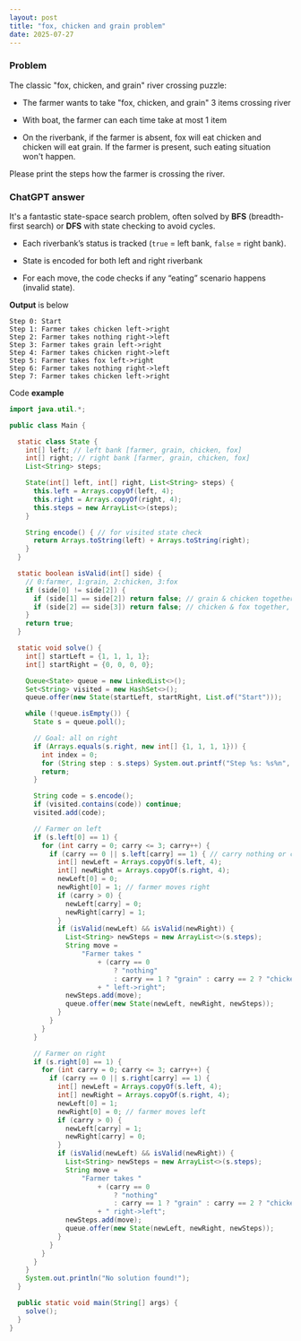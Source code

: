 ```yaml
---
layout: post
title: "fox, chicken and grain problem"
date: 2025-07-27
---
```


### Problem

The classic "fox, chicken, and grain" river crossing puzzle:

- The farmer wants to take "fox, chicken, and grain" 3 items crossing river

- With boat, the farmer can each time take at most 1 item

- On the riverbank, if the farmer is absent, fox will eat chicken and chicken will eat grain. If the farmer is present, such eating situation won't happen.

Please print the steps how the farmer is crossing the river.

### ChatGPT answer

It's a fantastic state-space search problem, often solved by **BFS** (breadth-first search) or **DFS** with state checking to avoid cycles.

- Each riverbank’s status is tracked (`true` = left bank, `false` = right bank).

- State is encoded for both left and right riverbank

- For each move, the code checks if any “eating” scenario happens (invalid state).

**Output** is below

```
Step 0: Start
Step 1: Farmer takes chicken left->right
Step 2: Farmer takes nothing right->left
Step 3: Farmer takes grain left->right
Step 4: Farmer takes chicken right->left
Step 5: Farmer takes fox left->right
Step 6: Farmer takes nothing right->left
Step 7: Farmer takes chicken left->right
```

Code **example**

```java
import java.util.*;

public class Main {

  static class State {
    int[] left; // left bank [farmer, grain, chicken, fox]
    int[] right; // right bank [farmer, grain, chicken, fox]
    List<String> steps;

    State(int[] left, int[] right, List<String> steps) {
      this.left = Arrays.copyOf(left, 4);
      this.right = Arrays.copyOf(right, 4);
      this.steps = new ArrayList<>(steps);
    }

    String encode() { // for visited state check
      return Arrays.toString(left) + Arrays.toString(right);
    }
  }

  static boolean isValid(int[] side) {
    // 0:farmer, 1:grain, 2:chicken, 3:fox
    if (side[0] != side[2]) {
      if (side[1] == side[2]) return false; // grain & chicken together, no farmer
      if (side[2] == side[3]) return false; // chicken & fox together, no farmer
    }
    return true;
  }

  static void solve() {
    int[] startLeft = {1, 1, 1, 1};
    int[] startRight = {0, 0, 0, 0};

    Queue<State> queue = new LinkedList<>();
    Set<String> visited = new HashSet<>();
    queue.offer(new State(startLeft, startRight, List.of("Start")));

    while (!queue.isEmpty()) {
      State s = queue.poll();

      // Goal: all on right
      if (Arrays.equals(s.right, new int[] {1, 1, 1, 1})) {
        int index = 0;
        for (String step : s.steps) System.out.printf("Step %s: %s%n", index++, step);
        return;
      }

      String code = s.encode();
      if (visited.contains(code)) continue;
      visited.add(code);

      // Farmer on left
      if (s.left[0] == 1) {
        for (int carry = 0; carry <= 3; carry++) {
          if (carry == 0 || s.left[carry] == 1) { // carry nothing or carry one thing
            int[] newLeft = Arrays.copyOf(s.left, 4);
            int[] newRight = Arrays.copyOf(s.right, 4);
            newLeft[0] = 0;
            newRight[0] = 1; // farmer moves right
            if (carry > 0) {
              newLeft[carry] = 0;
              newRight[carry] = 1;
            }
            if (isValid(newLeft) && isValid(newRight)) {
              List<String> newSteps = new ArrayList<>(s.steps);
              String move =
                  "Farmer takes "
                      + (carry == 0
                          ? "nothing"
                          : carry == 1 ? "grain" : carry == 2 ? "chicken" : "fox")
                      + " left->right";
              newSteps.add(move);
              queue.offer(new State(newLeft, newRight, newSteps));
            }
          }
        }
      }

      // Farmer on right
      if (s.right[0] == 1) {
        for (int carry = 0; carry <= 3; carry++) {
          if (carry == 0 || s.right[carry] == 1) {
            int[] newLeft = Arrays.copyOf(s.left, 4);
            int[] newRight = Arrays.copyOf(s.right, 4);
            newLeft[0] = 1;
            newRight[0] = 0; // farmer moves left
            if (carry > 0) {
              newLeft[carry] = 1;
              newRight[carry] = 0;
            }
            if (isValid(newLeft) && isValid(newRight)) {
              List<String> newSteps = new ArrayList<>(s.steps);
              String move =
                  "Farmer takes "
                      + (carry == 0
                          ? "nothing"
                          : carry == 1 ? "grain" : carry == 2 ? "chicken" : "fox")
                      + " right->left";
              newSteps.add(move);
              queue.offer(new State(newLeft, newRight, newSteps));
            }
          }
        }
      }
    }
    System.out.println("No solution found!");
  }

  public static void main(String[] args) {
    solve();
  }
}

```

